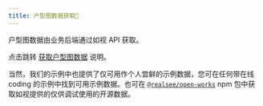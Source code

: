 ```yaml
---
title: 户型图数据获取🌟
---
```


户型图数据由业务后端通过如视 API 获取。

点击跳转 [获取户型图数据](https://open-platform.realsee.com/developer/open/api/#/paths/open-v1-entity-floorplan/get) 说明。


当然，我们的示例中也提供了仅可用作个人尝鲜的示例数据，您可在任何带在线 coding 的示例中找到可用示例数据。也可在 [`@realsee/open-works`](https://www.npmjs.com/package/@realsee/open-works) npm 包中获取如视提供的仅供调试使用的开源数据。
